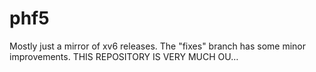 # phf5
Mostly just a mirror of xv6 releases. The "fixes" branch has some minor improvements. THIS REPOSITORY IS VERY MUCH OU…

